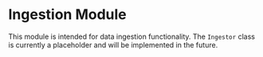 # Ingestion Module

This module is intended for data ingestion functionality. The `Ingestor` class is currently a placeholder and will be implemented in the future.
